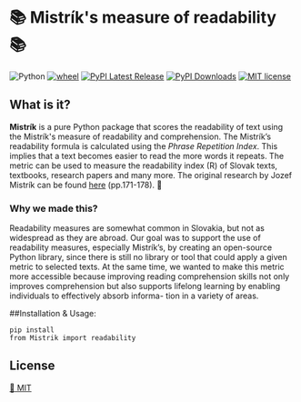 # 📚 Mistrík's measure of readability 📚
 ![Python](https://img.shields.io/badge/python-3.x-blue.svg)  [![wheel](https://img.shields.io/badge/wheel-yes-ff00c9.svg)](https://test.pypi.org/project/mistrik/)  [![PyPI Latest Release](https://img.shields.io/pypi/v/pandas.svg)](https://test.pypi.org/project/mistrik/) [![PyPI Downloads](https://img.shields.io/pypi/dm/pandas.svg?label=PyPI%20downloads)](https://test.pypi.org/project/mistrik/) 
 [![MIT license](https://img.shields.io/badge/License-MIT-green.svg)](https://lbesson.mit-license.org/) 

## What is it?
**Mistrík** is a pure Python package that scores the readability of text using the Mistrík's measure of readability and comprehension. The Mistrík’s readability formula is calculated using the _Phrase Repetition Index_. This implies that a text becomes easier to read the more words it repeats. The metric can be used to measure the readability index (R) of Slovak texts, textbooks, research papers and many more. 
The original research by Jozef Mistrík can be found [here](https://www.juls.savba.sk/ediela/sr/1968/3/sr1968-3-lq.pdf#page=46) (pp.171-178). 📑

### Why we made this? 
Readability measures are somewhat common in Slovakia, but not as widespread as they are abroad. Our goal was to support the use of readability measures, especially Mistrík’s, by creating an open-source Python library, since there is still no library or tool that could apply a given metric to selected texts. At the same time, we wanted to make this metric more accessible because improving reading comprehension skills not only improves comprehension but also supports lifelong learning by enabling individuals to effectively absorb informa- tion in a variety of areas.

##Installation & Usage: 
```shell
pip install 
from Mistrik import readability
```

## License

[📜 MIT](LICENSE)
